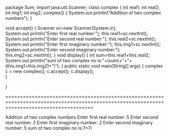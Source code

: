 package Sum;
import java.util.Scanner;
 class complex {
      int real1;
      int real2;
      int img1;
      int img2;
    complex()  {
    	System.out.println("Addition of two complex numbers");
    }
            
   void accept()
   {
           Scanner sc=new Scanner(System.in);
           System.out.println("Enter first real number:");
           this.real1=sc.nextInt();
           System.out.println("Enter second real number:");
           this.real2=sc.nextInt();
           System.out.println("Enter first imaginary  number:");
           this.img1=sc.nextInt();
           System.out.println("Enter second imaginary number:");
           this.img2=sc.nextInt();
   }
   void display()
   {
           int sum=this.real1+this.real2;
           System.out.println("sum of two complex no is:"+(sum)+"+"+(this.img1+this.img2)+"i");
   }
      public static void main(String[] args) {
              complex c = new complex();
              c.accept();
              c.display();                
      }

}

==========================================================================================================================================


Addition of two complex numbers
Enter first real number:
5
Enter second real number:
2
Enter first imaginary  number:
2
Enter second imaginary number:
5
sum of two complex no is:7+7i
